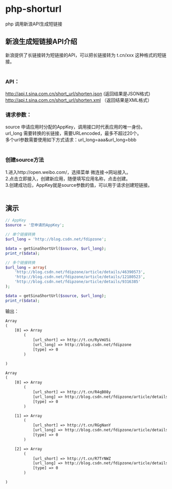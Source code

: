 # php-shorturl
php 调用新浪API生成短链接

## 新浪生成短链接API介绍

新浪提供了长链接转为短链接的API，可以把长链接转为 t.cn/xxx 这种格式的短链接。<br><br>

### API：
http://api.t.sina.com.cn/short_url/shorten.json (返回结果是JSON格式)<br>
http://api.t.sina.com.cn/short_url/shorten.xml （返回结果是XML格式）<br>

### 请求参数：
source    申请应用时分配的AppKey，调用接口时代表应用的唯一身份。<br>
url_long  需要转换的长链接，需要URLencoded，最多不超过20个。<br>
多个url参数需要使用如下方式请求：url_long=aaa&url_long=bbb<br><br>

### 创建source方法
1.进入http://open.weibo.com/，选择菜单 微连接->网站接入。<br>
2.点击立即接入，创建新应用，随便填写应用名称，点击创建。<br>
3.创建成功后，AppKey就是source参数的值，可以用于请求创建短链接。<br><br>

## 演示

```php
// AppKey
$source = '您申请的AppKey';

// 单个链接转换
$url_long = 'http://blog.csdn.net/fdipzone';

$data = getSinaShortUrl($source, $url_long);
print_r($data);

// 多个链接转换
$url_long = array(
    'http://blog.csdn.net/fdipzone/article/details/46390573',
    'http://blog.csdn.net/fdipzone/article/details/12180523',
    'http://blog.csdn.net/fdipzone/article/details/9316385'
);

$data = getSinaShortUrl($source, $url_long);
print_r($data);
```

输出：

```txt
Array
(
    [0] => Array
        (
            [url_short] => http://t.cn/RyVmU5i
            [url_long] => http://blog.csdn.net/fdipzone
            [type] => 0
        )

)

Array
(
    [0] => Array
        (
            [url_short] => http://t.cn/R4qB08y
            [url_long] => http://blog.csdn.net/fdipzone/article/details/46390573
            [type] => 0
        )

    [1] => Array
        (
            [url_short] => http://t.cn/RGgNanY
            [url_long] => http://blog.csdn.net/fdipzone/article/details/12180523
            [type] => 0
        )

    [2] => Array
        (
            [url_short] => http://t.cn/R7TrNWZ
            [url_long] => http://blog.csdn.net/fdipzone/article/details/9316385
            [type] => 0
        )

)
```
